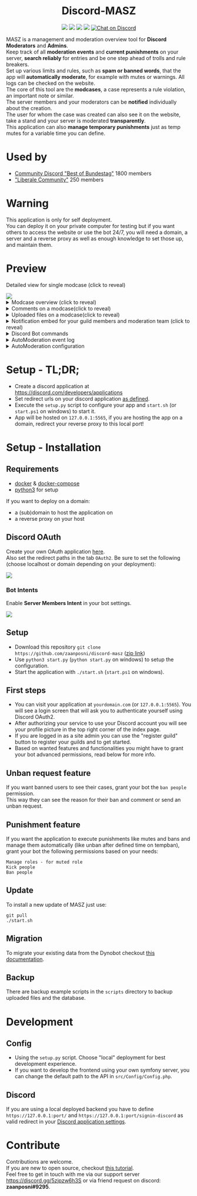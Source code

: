 <h1 align="center">Discord-MASZ</h1>

<p align="center">
  <img src="https://img.shields.io/badge/contributions-welcome-lightgreen">
  <img src="https://img.shields.io/github/contributors/zaanposni/discord-masz">
  <a href="https://github.com/zaanposni/discord-masz/blob/master/LICENSE"><img src="https://img.shields.io/github/license/zaanposni/discord-masz.svg"/></a>
  <img src="https://img.shields.io/badge/using-docker-blue">
  <a href="https://discord.gg/5zjpzw6h3S">
      <img src="https://img.shields.io/discord/779262870016884756?logo=discord"
          alt="Chat on Discord"></a>
</p>

MASZ is a management and moderation overview tool for **Discord Moderators** and **Admins**. <br/>
Keep track of all **moderation events** and **current punishments** on your server, **search reliably** for entries and be one step ahead of trolls and rule breakers. <br/>
Set up various limits and rules, such as **spam or banned words**, that the app will **automatically moderate**, for example with mutes or warnings. All logs can be checked on the website.<br/>
The core of this tool are the **modcases**, a case represents a rule violation, an important note or similar. <br/>
The server members and your moderators can be **notified** individually about the creation. <br/>
The user for whom the case was created can also see it on the website, take a stand and your server is moderated **transparently**. <br/>
This application can also **manage temporary punishments** just as temp mutes for a variable time you can define.

# Used by

- [Community Discord "Best of Bundestag"](https://discord.gg/ezMtSwR) 1800 members
- ["Liberale Community"](https://discord.gg/uf9bHhNMmD) 250 members

# Warning

This application is only for self deployment. <br/>
You can deploy it on your private computer for testing but if you want others to access the website or use the bot 24/7, you will need a domain, a server and a reverse proxy as well as enough knowledge to set those up, and maintain them.

# Preview

<p>Detailed view for single modcase (click to reveal)</p>
<img src="/docs/modcase.png"/>
<details>
  <summary>Modcase overview (click to reveal)</summary>
  <img src="/docs/modcases.png"/>
</details>
<details>
  <summary>Comments on a modcase(click to reveal)</summary>
  <img src="/docs/modcase-comments.png"/>
</details>
<details>
  <summary>Uploaded files on a modcase(click to reveal)</summary>
  <img src="/docs/modcase-files.png"/>
</details>
<details>
  <summary>Notification embed for your guild members and moderation team (click to reveal)</summary>
  <img src="/docs/embed.png"/>
</details>
<details>
  <summary>Discord Bot commands</summary>
  <img src="/docs/bot-commands.png"/>
</details>
<details>
  <summary>AutoModeration event log</summary>
  <img src="/docs/automoderations.png"/>
</details>
<details>
  <summary>AutoModeration configuration</summary>
  <img src="/docs/automoderationconfig.png"/>
</details>


# Setup - TL;DR;

- Create a discord application at https://discord.com/developers/applications
- Set redirect urls on your discord application [as defined](https://github.com/zaanposni/discord-masz#discord-oauth).
- Execute the `setup.py` script to configure your app and `start.sh` (or `start.ps1` on windows) to start it.
- App will be hosted on `127.0.0.1:5565`, if you are hosting the app on a domain, redirect your reverse proxy to this local port!

# Setup - Installation

## Requirements 

- [docker](https://docs.docker.com/engine/install/ubuntu/) & [docker-compose](https://docs.docker.com/compose/)
- [python3](https://www.python.org/) for setup

If you want to deploy on a domain:

- a (sub)domain to host the application on
- a reverse proxy on your host

## Discord OAuth

Create your own OAuth application [here](https://discord.com/developers/applications). <br/>
Also set the redirect paths in the tab `OAuth2`. Be sure to set the following (choose localhost or domain depending on your deployment):

<img src="/docs/redirects.png"/>

### Bot Intents

Enable **Server Members Intent** in your bot settings.

<img src="/docs/intents.png"/>

## Setup

- Download this repository `git clone https://github.com/zaanposni/discord-masz` ([zip link](https://codeload.github.com/zaanposni/discord-masz/zip/master))
- Use `python3 start.py` (`python start.py` on windows) to setup the configuration.
- Start the application with `./start.sh` (`start.ps1` on windows).

## First steps

- You can visit your application at `yourdomain.com` (or `127.0.0.1:5565`). You will see a login screen that will ask you to authenticate yourself using Discord OAuth2.
- After authorizing your service to use your Discord account you will see your profile picture in the top right corner of the index page.
- If you are logged in as a site admin you can use the "register guild" button to register your guilds and to get started.
- Based on wanted features and functionalities you might have to grant your bot advanced permissions, read below for more info.

## Unban request feature

If you want banned users to see their cases, grant your bot the `ban people` permission. <br/>
This way they can see the reason for their ban and comment or send an unban request.

## Punishment feature

If you want the application to execute punishments like mutes and bans and manage them automatically (like unban after defined time on tempban), grant your bot the following permissions based on your needs:

```
Manage roles - for muted role
Kick people
Ban people
```

## Update

To install a new update of MASZ just use:
```
git pull
./start.sh
```

## Migration

To migrate your existing data from the Dynobot checkout [this documentation](scripts#migrate-from-dynobot-to-masz).

## Backup

There are backup example scripts in the `scripts` directory to backup uploaded files and the database.

# Development

## Config

- Using the `setup.py` script. Choose "local" deployment for best development experience.
- If you want to develop the frontend using your own symfony server, you can change the default path to the API in `src/Config/Config.php`. <br/>

## Discord

If you are using a local deployed backend you have to define `https://127.0.0.1:port/` and `https://127.0.0.1:port/signin-discord` as valid redirect in your [Discord application settings](https://discord.com/developers/applications).

# Contribute

Contributions are welcome. <br/>
If you are new to open source, checkout [this tutorial](https://github.com/firstcontributions/first-contributions). <br/>
Feel free to get in touch with me via our support server https://discord.gg/5zjpzw6h3S or via friend request on discord: **zaanposni#9295**.
